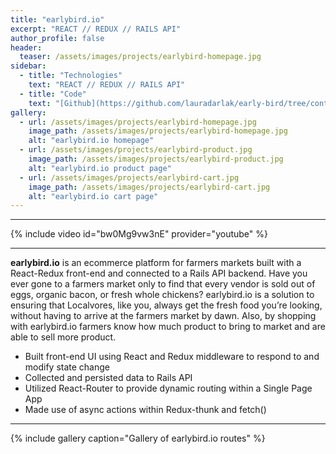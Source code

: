 ```yaml
---
title: "earlybird.io"
excerpt: "REACT // REDUX // RAILS API"
author_profile: false
header:
  teaser: /assets/images/projects/earlybird-homepage.jpg
sidebar:
  - title: "Technologies"
    text: "REACT // REDUX // RAILS API"
  - title: "Code"
    text: "[Github](https://github.com/lauradarlak/early-bird/tree/containerMod)"
gallery:
  - url: /assets/images/projects/earlybird-homepage.jpg
    image_path: /assets/images/projects/earlybird-homepage.jpg
    alt: "earlybird.io homepage"
  - url: /assets/images/projects/earlybird-product.jpg
    image_path: /assets/images/projects/earlybird-product.jpg
    alt: "earlybird.io product page"
  - url: /assets/images/projects/earlybird-cart.jpg
    image_path: /assets/images/projects/earlybird-cart.jpg
    alt: "earlybird.io cart page"
---
```

***

{% include video id="bw0Mg9vw3nE" provider="youtube" %}

***

**earlybird.io** is an ecommerce platform for farmers markets built with a React-Redux front-end and connected to a Rails API backend. Have you ever gone to a farmers market only to find that every vendor is sold out of eggs, organic bacon, or fresh whole chickens? earlybird.io is a solution to ensuring that Localvores, like you, always get the fresh food you’re looking, without having to arrive at the farmers market by dawn. Also, by shopping with earlybird.io farmers know how much product to bring to market and are able to sell more product.

* Built front-end UI using React and Redux middleware to respond to and modify state change
* Collected and persisted data to Rails API
* Utilized React-Router to provide dynamic routing within a Single Page App
* Made use of async actions within Redux-thunk and fetch()

***

{% include gallery caption="Gallery of earlybird.io routes" %}
